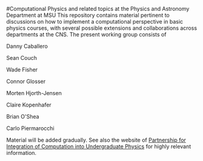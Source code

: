 #Computational Physics and related topics at the Physics and Astronomy Department at MSU
This repository contains material pertinent to discussions on how to implement a computational perspective in basic physics courses, with several possible extensions and collaborations across departments at the CNS.
The present working group consists of

Danny Caballero

Sean Couch

Wade Fisher

Connor Glosser

Morten Hjorth-Jensen

Claire Kopenhafer

Brian O'Shea

Carlo Piermarocchi

Material will be added gradually. See also the website of [Partnership for Integration of
Computation into Undergraduate Physics](http://gopicup.org) for highly relevant information.
